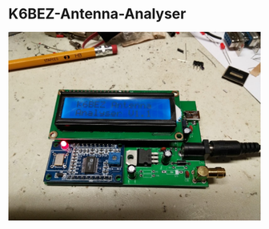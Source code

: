 # K6BEZ-Antenna-Analyser

![finished board](https://github.com/g7ltt/K6BEZ-Antenna-Analyser/blob/main/IMG_20150107_172233.jpg)

